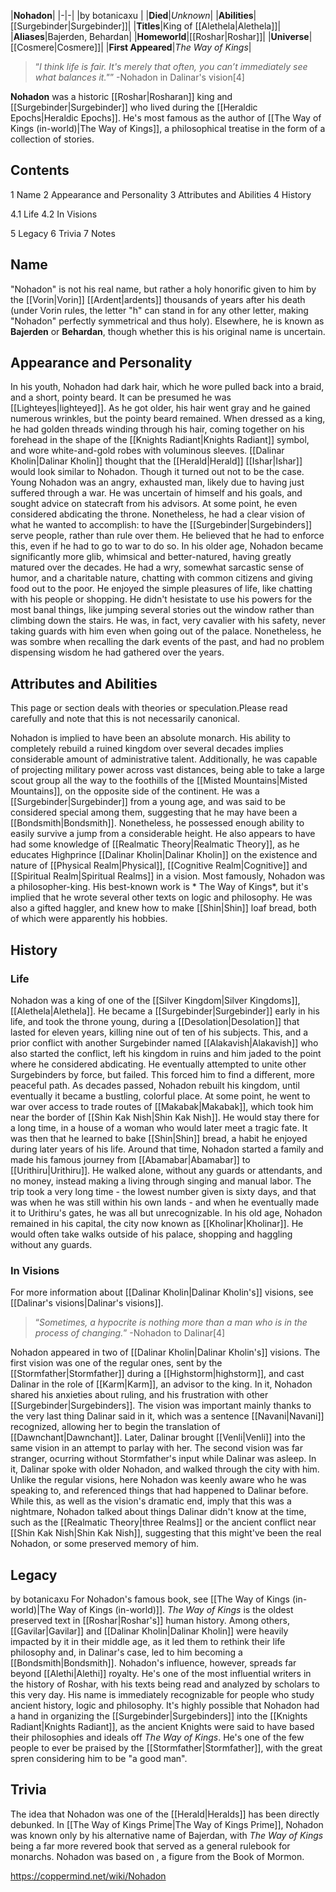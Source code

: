 |**Nohadon**|
|-|-|
|by  botanicaxu |
|**Died**|*Unknown*|
|**Abilities**|[[Surgebinder\|Surgebinder]]|
|**Titles**|King of [[Alethela\|Alethela]]|
|**Aliases**|Bajerden, Behardan|
|**Homeworld**|[[Roshar\|Roshar]]|
|**Universe**|[[Cosmere\|Cosmere]]|
|**First Appeared**|*The Way of Kings*|

>“*I think life is fair. It's merely that often, you can’t immediately see what balances it."*”
\-Nohadon in Dalinar's vision[4]


**Nohadon** was a historic [[Roshar\|Rosharan]] king and [[Surgebinder\|Surgebinder]] who lived during the [[Heraldic Epochs\|Heraldic Epochs]]. He's most famous as the author of [[The Way of Kings (in-world)\|The Way of Kings]], a philosophical treatise in the form of a collection of stories.

## Contents

1 Name
2 Appearance and Personality
3 Attributes and Abilities
4 History

4.1 Life
4.2 In Visions


5 Legacy
6 Trivia
7 Notes


## Name
"Nohadon" is not his real name, but rather a holy honorific given to him by the [[Vorin\|Vorin]] [[Ardent\|ardents]] thousands of years after his death (under Vorin rules, the letter "h" can stand in for any other letter, making "Nohadon" perfectly symmetrical and thus holy). Elsewhere, he is known as **Bajerden** or **Behardan**, though whether this is his original name is uncertain.

## Appearance and Personality
In his youth, Nohadon had dark hair, which he wore pulled back into a braid, and a short, pointy beard. It can be presumed he was [[Lighteyes\|lighteyed]]. As he got older, his hair went gray and he gained numerous wrinkles, but the pointy beard remained. When dressed as a king, he had golden threads winding through his hair, coming together on his forehead in the shape of the [[Knights Radiant\|Knights Radiant]] symbol, and wore white-and-gold robes with voluminous sleeves.
[[Dalinar Kholin\|Dalinar Kholin]] thought that the [[Herald\|Herald]] [[Ishar\|Ishar]] would look similar to Nohadon. Though it turned out not to be the case.
Young Nohadon was an angry, exhausted man, likely due to having just suffered through a war. He was uncertain of himself and his goals, and sought advice on statecraft from his advisors. At some point, he even considered abdicating the throne. Nonetheless, he had a clear vision of what he wanted to accomplish: to have the [[Surgebinder\|Surgebinders]] serve people, rather than rule over them. He believed that he had to enforce this, even if he had to go to war to do so.
In his older age, Nohadon became significantly more glib, whimsical and better-natured, having greatly matured over the decades. He had a wry, somewhat sarcastic sense of humor, and a charitable nature, chatting with common citizens and giving food out to the poor. He enjoyed the simple pleasures of life, like chatting with his people or shopping. He didn't hesistate to use his powers for the most banal things, like jumping several stories out the window rather than climbing down the stairs. He was, in fact, very cavalier with his safety, never taking guards with him even when going out of the palace. Nonetheless, he was sombre when recalling the dark events of the past, and had no problem dispensing wisdom he had gathered over the years.

## Attributes and Abilities
This page or section deals with theories or speculation.Please read carefully and note that this is not necessarily canonical.

Nohadon is implied to have been an absolute monarch. His ability to completely rebuild a ruined kingdom over several decades implies considerable amount of administrative talent. Additionally, he was capable of projecting military power across vast distances, being able to take a large scout group all the way to the foothills of the [[Misted Mountains\|Misted Mountains]], on the opposite side of the continent.
He was a [[Surgebinder\|Surgebinder]] from a young age, and was said to be considered special among them, suggesting that he may have been a [[Bondsmith\|Bondsmith]]. Nonetheless, he possessed enough ability to easily survive a jump from a considerable height. He also appears to have had some knowledge of [[Realmatic Theory\|Realmatic Theory]], as he educates Highprince [[Dalinar Kholin\|Dalinar Kholin]] on the existence and nature of [[Physical Realm\|Physical]], [[Cognitive Realm\|Cognitive]] and [[Spiritual Realm\|Spiritual Realms]] in a vision.
Most famously, Nohadon was a philosopher-king. His best-known work is * The Way of Kings*, but it's implied that he wrote several other texts on logic and philosophy.
He was also a gifted haggler, and knew how to make [[Shin\|Shin]] loaf bread, both of which were apparently his hobbies.

## History
### Life
Nohadon was a king of one of the [[Silver Kingdom\|Silver Kingdoms]], [[Alethela\|Alethela]]. He became a [[Surgebinder\|Surgebinder]] early in his life, and took the throne young, during a [[Desolation\|Desolation]] that lasted for eleven years, killing nine out of ten of his subjects. This, and a prior conflict with another Surgebinder named [[Alakavish\|Alakavish]] who also started the conflict, left his kingdom in ruins and him jaded to the point where he considered abdicating. He eventually attempted to unite other Surgebinders by force, but failed. This forced him to find a different, more peaceful path.
As decades passed, Nohadon rebuilt his kingdom, until eventually it became a bustling, colorful place. At some point, he went to war over access to trade routes of [[Makabak\|Makabak]], which took him near the border of [[Shin Kak Nish\|Shin Kak Nish]]. He would stay there for a long time, in a house of a woman who would later meet a tragic fate. It was then that he learned to bake [[Shin\|Shin]] bread, a habit he enjoyed during later years of his life.
Around that time, Nohadon started a family and made his famous journey from [[Abamabar\|Abamabar]] to [[Urithiru\|Urithiru]]. He walked alone, without any guards or attendants, and no money, instead making a living through singing and manual labor. The trip took a very long time - the lowest number given is sixty days, and that was when he was still within his own lands - and when he eventually made it to Urithiru's gates, he was all but unrecognizable.
In his old age, Nohadon remained in his capital, the city now known as [[Kholinar\|Kholinar]]. He would often take walks outside of his palace, shopping and haggling without any guards.

### In Visions
For more information about [[Dalinar Kholin\|Dalinar Kholin's]] visions, see [[Dalinar's visions\|Dalinar's visions]].
>“*Sometimes, a hypocrite is nothing more than a man who is in the process of changing.*”
\-Nohadon to Dalinar[4]

Nohadon appeared in two of [[Dalinar Kholin\|Dalinar Kholin's]] visions. The first vision was one of the regular ones, sent by the [[Stormfather\|Stormfather]] during a [[Highstorm\|highstorm]], and cast Dalinar in the role of [[Karm\|Karm]], an advisor to the king. In it, Nohadon shared his anxieties about ruling, and his frustration with other [[Surgebinder\|Surgebinders]]. The vision was important mainly thanks to the very last thing Dalinar said in it, which was a sentence [[Navani\|Navani]] recognized, allowing her to begin the translation of [[Dawnchant\|Dawnchant]]. Later, Dalinar brought [[Venli\|Venli]] into the same vision in an attempt to parlay with her.
The second vision was far stranger, ocurring without Stormfather's input while Dalinar was asleep. In it, Dalinar spoke with older Nohadon, and walked through the city with him. Unlike the regular visions, here Nohadon was keenly aware who he was speaking to, and referenced things that had happened to Dalinar before. While this, as well as the vision's dramatic end, imply that this was a nightmare, Nohadon talked about things Dalinar didn't know at the time, such as the [[Realmatic Theory\|three Realms]] or the ancient conflict near [[Shin Kak Nish\|Shin Kak Nish]], suggesting that this might've been the real Nohadon, or some preserved memory of him.

## Legacy
 by  botanicaxu 
For Nohadon's famous book, see [[The Way of Kings (in-world)\|The Way of Kings (in-world)]].
*The Way of Kings* is the oldest preserved text in [[Roshar\|Roshar's]] human history. Among others, [[Gavilar\|Gavilar]] and [[Dalinar Kholin\|Dalinar Kholin]] were heavily impacted by it in their middle age, as it led them to rethink their life philosophy and, in Dalinar's case, led to him becoming a [[Bondsmith\|Bondsmith]]. Nohadon's influence, however, spreads far beyond [[Alethi\|Alethi]] royalty. He's one of the most influential writers in the history of Roshar, with his texts being read and analyzed by scholars to this very day. His name is immediately recognizable for people who study ancient history, logic and philosophy.
It's highly possible that Nohadon had a hand in organizing the [[Surgebinder\|Surgebinders]] into the [[Knights Radiant\|Knights Radiant]], as the ancient Knights were said to have based their philosophies and ideals off *The Way of Kings*.
He's one of the few people to ever be praised by the [[Stormfather\|Stormfather]], with the great spren considering him to be "a good man".

## Trivia
The idea that Nohadon was one of the [[Herald\|Heralds]] has been directly debunked.
In [[The Way of Kings Prime\|The Way of Kings Prime]], Nohadon was known only by his alternative name of Bajerdan, with *The Way of Kings* being a far more revered book that served as a general rulebook for monarchs.
Nohadon was based on , a figure from the Book of Mormon.


https://coppermind.net/wiki/Nohadon